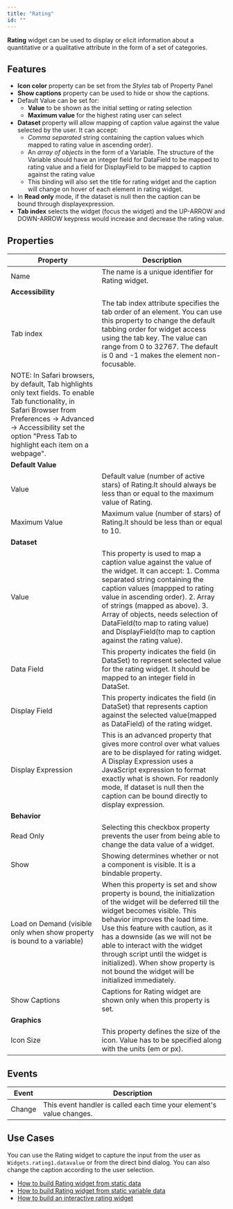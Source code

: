 ```yaml
---
title: "Rating"
id: ""
---
```


**Rating** widget can be used to display or elicit information about a quantitative or a qualitative attribute in the form of a set of categories.

## Features

- **Icon color** property can be set from the _Styles_ tab of Property Panel
- **Show captions** property can be used to hide or show the captions.
- Default Value can be set for:
    - **Value** to be shown as the initial setting or rating selection
    - **Maximum value** for the highest rating user can select
- **Dataset** property will allow mapping of caption value against the value selected by the user. It can accept:
    - _Comma separated_ string containing the caption values which mapped to rating value in ascending order).
    - An _array of objects_ in the form of a Variable. The structure of the Variable should have an integer field for DataField to be mapped to rating value and a field for DisplayField to be mapped to caption against the rating value
    - This binding will also set the title for rating widget and the caption will change on hover of each element in rating widget.
- In **Read only** mode, if the dataset is null then the caption can be bound through displayexpression.
- **Tab index** selects the widget (focus the widget) and the UP-ARROW and DOWN-ARROW keypress would increase and decrease the rating value.

## Properties

| Property | Description |
| --- | --- |
| Name | The name is a unique identifier for Rating widget. |
| **Accessibility** |
| Tab index | The tab index attribute specifies the tab order of an element. You can use this property to change the default tabbing order for widget access using the tab key. The value can range from 0 to 32767. The default is 0 and -1 makes the element non-focusable.
NOTE: In Safari browsers, by default, Tab highlights only text fields. To enable Tab functionality, in Safari Browser from Preferences -> Advanced -> Accessibility set the option "Press Tab to highlight each item on a webpage". |
| **Default Value** |
| Value | Default value (number of active stars) of Rating.It should always be less than or equal to the maximum value of Rating. |
| Maximum Value | Maximum value (number of stars) of Rating.It should be less than or equal to 10. |
| **Dataset** |
| Value | This property is used to map a caption value against the value of the widget. It can accept: 1. Comma separated string containing the caption values (mappped to rating value in ascending order). 2. Array of strings (mapped as above). 3. Array of objects, needs selection of DataField(to map to rating value) and DisplayField(to map to caption against the rating value). |
| Data Field | This property indicates the field (in DataSet) to represent selected value for the rating widget. It should be mapped to an integer field in DataSet. |
| Display Field | This property indicates the field (in DataSet) that represents caption against the selected value(mapped as DataField) of the rating widget. |
| Display Expression | This is an advanced property that gives more control over what values are to be displayed for rating widget. A Display Expression uses a JavaScript expression to format exactly what is shown. For readonly mode, If dataset is null then the caption can be bound directly to display expression. |
| **Behavior** |
| Read Only | Selecting this checkbox property prevents the user from being able to change the data value of a widget. |
| Show | Showing determines whether or not a component is visible. It is a bindable property. |
| Load on Demand (visible only when show property is bound to a variable) | When this property is set and show property is bound, the initialization of the widget will be deferred till the widget becomes visible. This behavior improves the load time. Use this feature with caution, as it has a downside (as we will not be able to interact with the widget through script until the widget is initialized). When show property is not bound the widget will be initialized immediately. |
| Show Captions | Captions for Rating widget are shown only when this property is set. |
| **Graphics** |
| Icon Size | This property defines the size of the icon. Value has to be specified along with the units (em or px). |

## Events

| Event | Description |
| --- | --- |
| Change | This event handler is called each time your element's value changes. |

## Use Cases

You can use the Rating widget to capture the input from the user as `Widgets.rating1.datavalue` or from the direct bind dialog. You can also change the caption according to the user selection.

- [How to build Rating widget from static data](/learn/how-tos/rating-widget-using-static-data/)
- [How to build Rating widget from static variable data](/learn/how-tos/rating-widget-using-static-variable/)
- [How to build an interactive rating widget](/learn/how-tos/rating-widget-interactive/)

